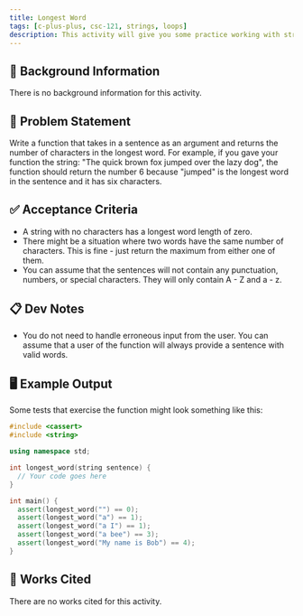 ```yaml
---
title: Longest Word
tags: [c-plus-plus, csc-121, strings, loops]
description: This activity will give you some practice working with strings and loops.
---
```


## 🔖 Background Information

There is no background information for this activity.

## 🎯 Problem Statement

Write a function that takes in a sentence as an argument and returns the number of characters in the longest word. For example, if you gave your function the string: "The quick brown fox jumped over the lazy dog", the function should return the number 6 because "jumped" is the longest word in the sentence and it has six characters.

## ✅ Acceptance Criteria

* A string with no characters has a longest word length of zero.
* There might be a situation where two words have the same number of characters. This is fine - just return the maximum from either one of them.
* You can assume that the sentences will not contain any punctuation, numbers, or special characters. They will only contain A - Z and a - z.

## 📋 Dev Notes

* You do not need to handle erroneous input from the user. You can assume that a user of the function will always provide a sentence with valid words.

## 🖥️ Example Output

Some tests that exercise the function might look something like this:

```cpp
#include <cassert>
#include <string>

using namespace std;

int longest_word(string sentence) {
  // Your code goes here
}

int main() {
  assert(longest_word("") == 0);
  assert(longest_word("a") == 1);
  assert(longest_word("a I") == 1);
  assert(longest_word("a bee") == 3);
  assert(longest_word("My name is Bob") == 4);
}
```

## 📘 Works Cited

There are no works cited for this activity.
